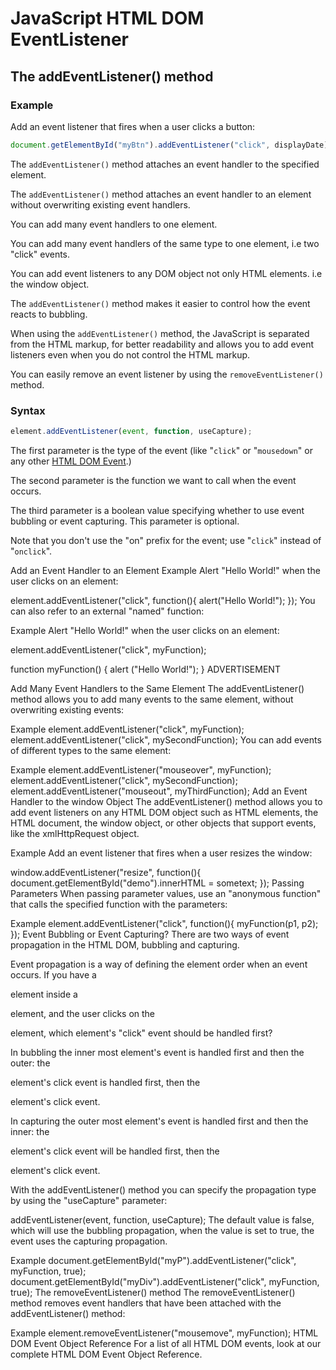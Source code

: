 # JavaScript HTML DOM EventListener


## The addEventListener() method

### Example
Add an event listener that fires when a user clicks a button:
```js
document.getElementById("myBtn").addEventListener("click", displayDate);
```

The `addEventListener()` method attaches an event handler to the specified element.

The `addEventListener()` method attaches an event handler to an element without overwriting existing event handlers.

You can add many event handlers to one element.

You can add many event handlers of the same type to one element, i.e two "click" events.

You can add event listeners to any DOM object not only HTML elements. i.e the window object.

The `addEventListener()` method makes it easier to control how the event reacts to bubbling.

When using the `addEventListener()` method, the JavaScript is separated from the HTML markup, for better readability and allows you to add event listeners even when you do not control the HTML markup.

You can easily remove an event listener by using the `removeEventListener()` method.

### Syntax
```js
element.addEventListener(event, function, useCapture);
```

The first parameter is the type of the event (like "`click`" or "`mousedown`" or any other [HTML DOM Event](https://www.w3schools.com/jsref/dom_obj_event.asp).)

The second parameter is the function we want to call when the event occurs.

The third parameter is a boolean value specifying whether to use event bubbling or event capturing. This parameter is optional.



Note that you don't use the "on" prefix for the event; use "`click`" instead of "`onclick`".

Add an Event Handler to an Element
Example
Alert "Hello World!" when the user clicks on an element:

element.addEventListener("click", function(){ alert("Hello World!"); });
You can also refer to an external "named" function:

Example
Alert "Hello World!" when the user clicks on an element:

element.addEventListener("click", myFunction);

function myFunction() {
  alert ("Hello World!");
}
ADVERTISEMENT

Add Many Event Handlers to the Same Element
The addEventListener() method allows you to add many events to the same element, without overwriting existing events:

Example
element.addEventListener("click", myFunction);
element.addEventListener("click", mySecondFunction);
You can add events of different types to the same element:

Example
element.addEventListener("mouseover", myFunction);
element.addEventListener("click", mySecondFunction);
element.addEventListener("mouseout", myThirdFunction);
Add an Event Handler to the window Object
The addEventListener() method allows you to add event listeners on any HTML DOM object such as HTML elements, the HTML document, the window object, or other objects that support events, like the xmlHttpRequest object.

Example
Add an event listener that fires when a user resizes the window:

window.addEventListener("resize", function(){
  document.getElementById("demo").innerHTML = sometext;
});
Passing Parameters
When passing parameter values, use an "anonymous function" that calls the specified function with the parameters:

Example
element.addEventListener("click", function(){ myFunction(p1, p2); });
Event Bubbling or Event Capturing?
There are two ways of event propagation in the HTML DOM, bubbling and capturing.

Event propagation is a way of defining the element order when an event occurs. If you have a <p> element inside a <div> element, and the user clicks on the <p> element, which element's "click" event should be handled first?

In bubbling the inner most element's event is handled first and then the outer: the <p> element's click event is handled first, then the <div> element's click event.

In capturing the outer most element's event is handled first and then the inner: the <div> element's click event will be handled first, then the <p> element's click event.

With the addEventListener() method you can specify the propagation type by using the "useCapture" parameter:

addEventListener(event, function, useCapture);
The default value is false, which will use the bubbling propagation, when the value is set to true, the event uses the capturing propagation.

Example
document.getElementById("myP").addEventListener("click", myFunction, true);
document.getElementById("myDiv").addEventListener("click", myFunction, true);
The removeEventListener() method
The removeEventListener() method removes event handlers that have been attached with the addEventListener() method:

Example
element.removeEventListener("mousemove", myFunction);
HTML DOM Event Object Reference
For a list of all HTML DOM events, look at our complete HTML DOM Event Object Reference.

